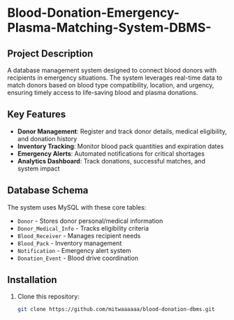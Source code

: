 # Blood-Donation-Emergency-Plasma-Matching-System-DBMS-

## Project Description
A database management system designed to connect blood donors with recipients in emergency situations. The system leverages real-time data to match donors based on blood type compatibility, location, and urgency, ensuring timely access to life-saving blood and plasma donations.

## Key Features
- **Donor Management**: Register and track donor details, medical eligibility, and donation history
- **Inventory Tracking**: Monitor blood pack quantities and expiration dates
- **Emergency Alerts**: Automated notifications for critical shortages
- **Analytics Dashboard**: Track donations, successful matches, and system impact

## Database Schema
The system uses MySQL with these core tables:
- `Donor` - Stores donor personal/medical information
- `Donor_Medical_Info` - Tracks eligibility criteria
- `Blood_Receiver` - Manages recipient needs
- `Blood_Pack` - Inventory management
- `Notification` - Emergency alert system
- `Donation_Event` - Blood drive coordination

## Installation
1. Clone this repository:
   ```bash
   git clone https://github.com/mitwaaaaaa/blood-donation-dbms.git
